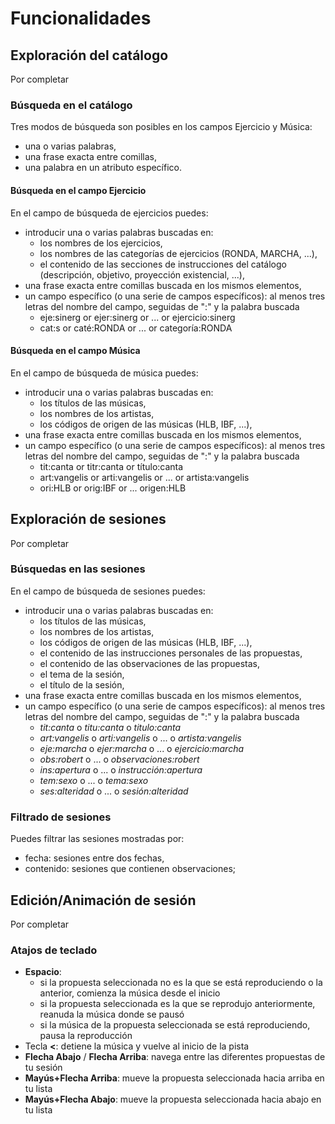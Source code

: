 # Funcionalidades
## Exploración del catálogo
Por completar

### Búsqueda en el catálogo
Tres modos de búsqueda son posibles en los campos Ejercicio y Música:
- una o varias palabras,
- una frase exacta entre comillas,
- una palabra en un atributo específico.

#### Búsqueda en el campo Ejercicio
En el campo de búsqueda de ejercicios puedes:
- introducir una o varias palabras buscadas en:
    - los nombres de los ejercicios,
    - los nombres de las categorías de ejercicios (RONDA, MARCHA, ...),
    - el contenido de las secciones de instrucciones del catálogo (descripción, objetivo, proyección existencial, ...),
- una frase exacta entre comillas buscada en los mismos elementos,
- un campo específico (o una serie de campos específicos): al menos tres letras del nombre del campo, seguidas de ":" y la palabra buscada
    - eje:sinerg or ejer:sinerg or ... or ejercicio:sinerg
    - cat:s or caté:RONDA or ... or categoría:RONDA

#### Búsqueda en el campo Música
En el campo de búsqueda de música puedes:
- introducir una o varias palabras buscadas en:
    - los títulos de las músicas,
    - los nombres de los artistas,
    - los códigos de origen de las músicas (HLB, IBF, ...),
- una frase exacta entre comillas buscada en los mismos elementos,
- un campo específico (o una serie de campos específicos): al menos tres letras del nombre del campo, seguidas de ":" y la palabra buscada
    - tit:canta or titr:canta or título:canta
    - art:vangelis or arti:vangelis or ... or artista:vangelis
    - ori:HLB or orig:IBF or ... origen:HLB

## Exploración de sesiones
Por completar

### Búsquedas en las sesiones
En el campo de búsqueda de sesiones puedes:
- introducir una o varias palabras buscadas en:
    - los títulos de las músicas,
    - los nombres de los artistas,
    - los códigos de origen de las músicas (HLB, IBF, ...),
    - el contenido de las instrucciones personales de las propuestas,
    - el contenido de las observaciones de las propuestas, 
    - el tema de la sesión, 
    - el título de la sesión,
- una frase exacta entre comillas buscada en los mismos elementos,
- un campo específico (o una serie de campos específicos): al menos tres letras del nombre del campo, seguidas de ":" y la palabra buscada
    - *tit:canta* o *titu:canta* o *titulo:canta*
    - *art:vangelis* o *arti:vangelis* o ... o *artista:vangelis*
    - *eje:marcha* o *ejer:marcha* o ... o *ejercicio:marcha*
    - *obs:robert* o ... o *observaciones:robert*
    - *ins:apertura* o ... o *instrucción:apertura*
    - *tem:sexo* o ... o *tema:sexo*
    - *ses:alteridad* o ... o *sesión:alteridad*

### Filtrado de sesiones
Puedes filtrar las sesiones mostradas por:
- fecha: sesiones entre dos fechas,
- contenido: sesiones que contienen observaciones;

## Edición/Animación de sesión
Por completar

### Atajos de teclado
- **Espacio**:
    - si la propuesta seleccionada no es la que se está reproduciendo o la anterior, comienza la música desde el inicio
    - si la propuesta seleccionada es la que se reprodujo anteriormente, reanuda la música donde se pausó
    - si la música de la propuesta seleccionada se está reproduciendo, pausa la reproducción
- Tecla **<**: detiene la música y vuelve al inicio de la pista
- **Flecha Abajo** / **Flecha Arriba**: navega entre las diferentes propuestas de tu sesión
- **Mayús+Flecha Arriba**: mueve la propuesta seleccionada hacia arriba en tu lista
- **Mayús+Flecha Abajo**: mueve la propuesta seleccionada hacia abajo en tu lista
